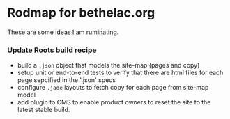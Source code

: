 # Rodmap for bethelac.org

These are some ideas I am ruminating.



### Update Roots build recipe

* build a ```.json``` object that models the site-map (pages and copy)
* setup unit or end-to-end tests to verify that there are html files for each page sepcified in the '.json' specs
* configure ```.jade``` layouts to fetch copy for each page from site-map model
* add plugin to CMS to enable product owners to reset the site to the latest stable build.